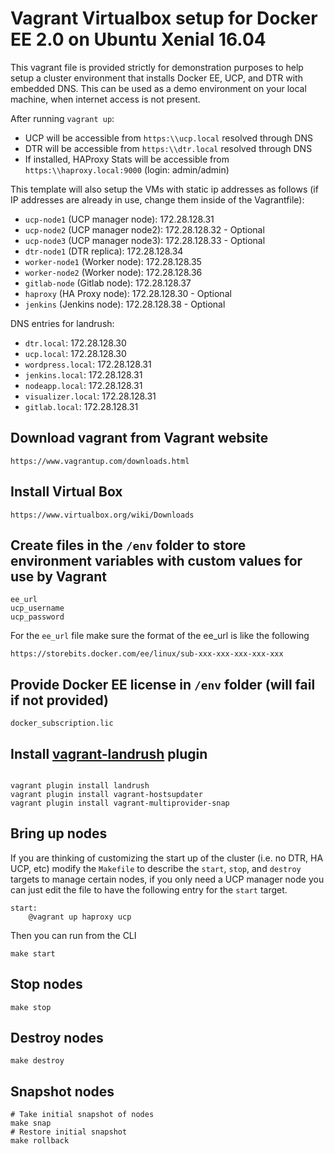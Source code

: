 Vagrant Virtualbox setup for Docker EE 2.0 on Ubuntu Xenial 16.04
========================

This vagrant file is provided strictly for demonstration purposes to help setup a cluster environment that installs Docker EE, UCP, and DTR with embedded DNS. This can be used as a demo environment on your local machine, when internet access is not present.

After running `vagrant up`:
- UCP will be accessible from `https:\\ucp.local` resolved through DNS
- DTR will be accessible from `https:\\dtr.local` resolved through DNS
- If installed, HAProxy Stats will be accessible from `https:\\haproxy.local:9000` (login: admin/admin)

This template will also setup the VMs with static ip addresses as follows (if IP addresses are already in use, change them inside of the Vagrantfile):
- `ucp-node1` (UCP manager node): 172.28.128.31
- `ucp-node2` (UCP manager node2): 172.28.128.32 - Optional
- `ucp-node3` (UCP manager node3): 172.28.128.33 - Optional
- `dtr-node1` (DTR replica): 172.28.128.34
- `worker-node1` (Worker node): 172.28.128.35
- `worker-node2` (Worker node): 172.28.128.36
- `gitlab-node` (Gitlab node): 172.28.128.37
- `haproxy` (HA Proxy node): 172.28.128.30 - Optional
- `jenkins` (Jenkins node): 172.28.128.38 - Optional

DNS entries for landrush:
- `dtr.local`: 172.28.128.30
- `ucp.local`: 172.28.128.30
- `wordpress.local`: 172.28.128.31
- `jenkins.local`: 172.28.128.31
- `nodeapp.local`: 172.28.128.31
- `visualizer.local`: 172.28.128.31
- `gitlab.local`: 172.28.128.31

## Download vagrant from Vagrant website

```
https://www.vagrantup.com/downloads.html
```

## Install Virtual Box

```
https://www.virtualbox.org/wiki/Downloads
```

## Create files in the `/env` folder to store environment variables with custom values for use by Vagrant
```
ee_url
ucp_username
ucp_password
```

For the `ee_url` file make sure the format of the ee_url is like the following
```
https://storebits.docker.com/ee/linux/sub-xxx-xxx-xxx-xxx-xxx
```

## Provide Docker EE license in `/env` folder (will fail if not provided)
```
docker_subscription.lic
```

## Install [vagrant-landrush](https://github.com/vagrant-landrush/landrush) plugin
```

vagrant plugin install landrush
vagrant plugin install vagrant-hostsupdater
vagrant plugin install vagrant-multiprovider-snap
```

## Bring up nodes

If you are thinking of customizing the start up of the cluster (i.e. no DTR, HA UCP, etc) modify the `Makefile` to describe the `start`, `stop`, and `destroy` targets to manage certain nodes, if you only need a UCP manager node you can just edit the file to have the following entry for the `start` target.

```
start:
	@vagrant up haproxy ucp
```

Then you can run from the CLI

```
make start
```

## Stop nodes

```
make stop
```

## Destroy nodes

```
make destroy
```

## Snapshot nodes

```
# Take initial snapshot of nodes
make snap
# Restore initial snapshot
make rollback
```
